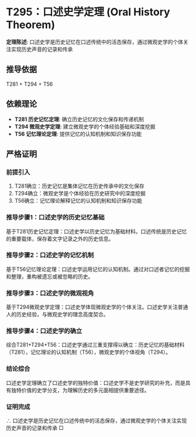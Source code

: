 # T295：口述史学定理 (Oral History Theorem)

**定理陈述**: 口述史学是历史记忆在口述传统中的活态保存，通过微观史学的个体关注实现历史声音的记录和传承

## 推导依据
T281 + T294 + T56

## 依赖理论
- **T281 历史记忆定理**: 确立历史记忆的文化保存和传递机制
- **T294 微观史学定理**: 建立微观史学的个体经验基础和深度挖掘
- **T56 记忆理论定理**: 提供记忆的认知机制和知识保存功能

## 严格证明

### 前提引入
1. T281确立：历史记忆是集体记忆在历史传承中的文化保存
2. T294确立：微观史学是个体经验在历史研究中的深度挖掘
3. T56确立：记忆理论解释记忆的认知机制和知识保存功能

### 推导步骤1：口述史学的历史记忆基础
基于T281历史记忆定理：口述史学以历史记忆为基础材料。口述传统是历史记忆的重要载体，保存着文字记录之外的历史信息。

### 推导步骤2：口述史学的记忆机制
基于T56记忆理论定理：口述史学运用记忆的认知机制。通过对口述者记忆的挖掘和整理，重构被遗忘或被忽略的历史。

### 推导步骤3：口述史学的微观视角
基于T294微观史学定理：口述史学体现微观史学的个体关注。口述史学关注普通人的历史经验，与微观史学的理念高度契合。

### 推导步骤4：口述史学的确立
综合T281+T294+T56：口述史学通过三重支撑得以确立：历史记忆的基础材料（T281），记忆理论的认知机制（T56），微观史学的个体视角（T294）。

### 结论综合
口述史学定理确立了口述史学的独特价值：口述史学不是史学研究的补充，而是具有独特价值的史学分支，为理解历史的多元面相提供重要途径。

### 证明完成
∴ 口述史学是历史记忆在口述传统中的活态保存，通过微观史学的个体关注实现历史声音的记录和传承 □
